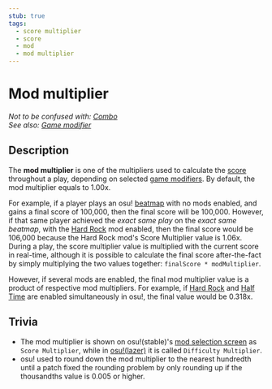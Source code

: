 ```yaml
---
stub: true
tags:
  - score multiplier
  - score
  - mod
  - mod multiplier
---
```


# Mod multiplier

*Not to be confused with: [Combo](/wiki/Gameplay/Combo_(score_multiplier))*\
*See also: [Game modifier](/wiki/Gameplay/Game_modifier)*

## Description

The **mod multiplier** is one of the multipliers used to calculate the [score](/wiki/Gameplay/Score) throughout a play, depending on selected [game modifiers](/wiki/Game_modifier). By default, the mod multiplier equals to 1.00x.

For example, if a player plays an osu! [beatmap](/wiki/Beatmap) with no mods enabled, and gains a final score of 100,000, then the final score will be 100,000. However, if that same player achieved the *exact same play* on the *exact same beatmap*, with the [Hard Rock](/wiki/Gameplay/Game_modifier/Hard_Rock) mod enabled, then the final score would be 106,000 because the Hard Rock mod's Score Multiplier value is 1.06x. During a play, the score multiplier value is multiplied with the current score in real-time, although it is possible to calculate the final score after-the-fact by simply multiplying the two values together: `finalScore * modMultiplier`.

However, if several mods are enabled, the final mod multiplier value is a product of respective mod multipliers. For example, if [Hard Rock](/wiki/Gameplay/Game_modifier/Hard_Rock) and [Half Time](/wiki/Gameplay/Game_modifier/Half_Time) are enabled simultaneously in osu!, the final value would be 0.318x.

## Trivia

- The mod multiplier is shown on osu!(stable)'s [mod selection screen](/wiki/Gameplay/Game_modifier) as `Score Multiplier`, while in [osu!(lazer)](/wiki/Client/Release_stream/Lazer) it is called `Difficulty Multiplier`.
- osu! used to round down the mod multiplier to the nearest hundredth until a patch<!-- in (year)--> fixed the rounding problem by only rounding up if the thousandths value is 0.005 or higher.
